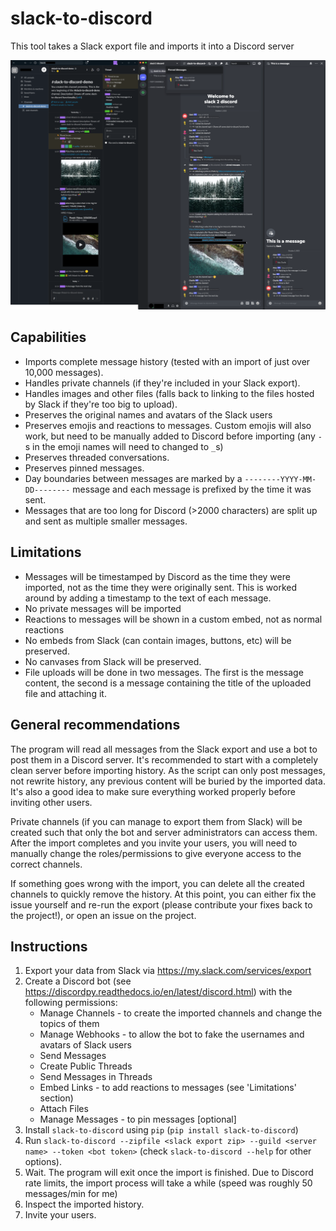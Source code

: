 slack-to-discord
================

This tool takes a Slack export file and imports it into a Discord server

![Demonstration](demo.png)

Capabilities
------------
- Imports complete message history (tested with an import of just over 10,000 messages).
- Handles private channels (if they're included in your Slack export).
- Handles images and other files (falls back to linking to the files hosted by Slack if they're too
  big to upload).
- Preserves the original names and avatars of the Slack users
- Preserves emojis and reactions to messages. Custom emojis will also work, but need to be manually
  added to Discord before importing (any `-`s in the emoji names will need to changed to `_`s)
- Preserves threaded conversations.
- Preserves pinned messages.
- Day boundaries between messages are marked by a `--------YYYY-MM-DD--------` message and each
  message is prefixed by the time it was sent.
- Messages that are too long for Discord (>2000 characters) are split up and sent as multiple
  smaller messages.

Limitations
-----------
- Messages will be timestamped by Discord as the time they were imported, not as the time they were
  originally sent. This is worked around by adding a timestamp to the text of each message.
- No private messages will be imported
- Reactions to messages will be shown in a custom embed, not as normal reactions
- No embeds from Slack (can contain images, buttons, etc) will be preserved.
- No canvases from Slack will be preserved.
- File uploads will be done in two messages. The first is the message content, the second is a
  message containing the title of the uploaded file and attaching it.

General recommendations
-----------------------
The program will read all messages from the Slack export and use a bot to post them in a Discord
server. It's recommended to start with a completely clean server before importing history. As the
script can only post messages, not rewrite history, any previous content will be buried by the
imported data. It's also a good idea to make sure everything worked properly before inviting other
users.

Private channels (if you can manage to export them from Slack) will be created such that only the
bot and server administrators can access them. After the import completes and you invite your users,
you will need to manually change the roles/permissions to give everyone access to the correct
channels.

If something goes wrong with the import, you can delete all the created channels to quickly remove
the history. At this point, you can either fix the issue yourself and re-run the export (please
contribute your fixes back to the project!), or open an issue on the project.

Instructions
------------
1. Export your data from Slack via <https://my.slack.com/services/export>
2. Create a Discord bot (see <https://discordpy.readthedocs.io/en/latest/discord.html>) with the
   following permissions:
    - Manage Channels - to create the imported channels and change the topics of them
    - Manage Webhooks - to allow the bot to fake the usernames and avatars of Slack users
    - Send Messages
    - Create Public Threads
    - Send Messages in Threads
    - Embed Links - to add reactions to messages (see 'Limitations' section)
    - Attach Files
    - Manage Messages - to pin messages [optional]
3. Install `slack-to-discord` using `pip` (`pip install slack-to-discord`)
4. Run `slack-to-discord --zipfile <slack export zip> --guild <server name> --token <bot token>`
   (check `slack-to-discord --help` for other options).
5. Wait. The program will exit once the import is finished. Due to Discord rate limits, the import
   process will take a while (speed was roughly 50 messages/min for me)
6. Inspect the imported history.
7. Invite your users.

